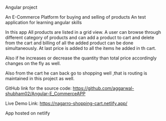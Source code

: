 Angular project 

An E-Commerce Platform for buying and selling of products
An test application for learning angular skills

In this app All products are listed in a grid view.
A user can browse through different category of products and can add a product to cart and delete from the cart and billing of all the added product can be done simultaneously.
At last price is added to all the items he added in th cart.

Also if he increases or decrease the quantity than total price accordingly changes on the fly as well.

Also from the cart he can back go to shopping well ,that is routing is maintained in this project as well.

GitHub link for the source code:
https://github.com/aggarwal-shubham02/Angular-E_CommerceAPP

Live Demo Link:
https://nagarro-shopping-cart.netlify.app/

App hosted on netlify



